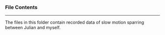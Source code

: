 ### File Contents

---

The files in this folder contain recorded data of slow motion sparring between Julian and myself.
